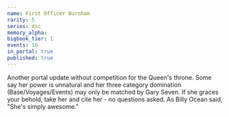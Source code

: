 ```yaml
---
name: First Officer Burnham
rarity: 5
series: dsc
memory_alpha:
bigbook_tier: 1
events: 16
in_portal: true
published: true
---
```


Another portal update without competition for the Queen's throne. Some say her power is unnatural and her three category domination (Base/Voyages/Events) may only be matched by Gary Seven. If she graces your behold, take her and cite her - no questions asked. As Billy Ocean said, "She's simply awesome."
